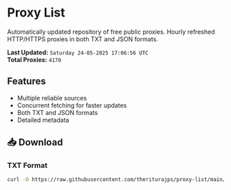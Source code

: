 # Proxy List

Automatically updated repository of free public proxies. Hourly refreshed HTTP/HTTPS proxies in both TXT and JSON formats.

**Last Updated:** `Saturday 24-05-2025 17:06:56 UTC`  
**Total Proxies:** `4170`

## Features
- Multiple reliable sources
- Concurrent fetching for faster updates
- Both TXT and JSON formats
- Detailed metadata

## 📥 Download

### TXT Format
```bash
curl -O https://raw.githubusercontent.com/theriturajps/proxy-list/main/proxies.txt